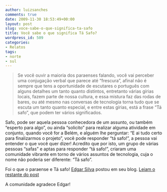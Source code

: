 ```yaml
---
author: luizsanches
comments: true
date: 2009-11-30 18:53:49+00:00
layout: post
slug: voce-sabe-o-que-significa-ta-safo
title: Você sabe o que significa Tá Safo?
wordpress_id: 509
categories:
- Relatos
tags:
- norte
- sul
---
```


> Se você ouvir a maioria dos paraenses falando, você vai perceber uma conjugação verbal que parece até “frescura”, afinal não é sempre que tens a oportunidade de escutares o português com alguns detalhes um tanto quanto distintos, entretanto várias gírias locais, fazem parte de nossa cultura, e essa mistura faz das rodas de bares, ou até mesmo nas conversas de tecnologia torna tudo que se escuta um tanto quanto especial, e entre estas gírias, está a frase “Tá safo”, que podem ter vários significados.

Safo, pode ser aquela pessoa conhecedora de um assunto, ou também “esperto para algo”, ou ainda “solicito” para realizar alguma atividade em conjunto, quando você for a Belém, e alguém lhe perguntar: “E ai tudo certo para finalizarmos o projeto”, você pode responder “tá safo!”, a pessoa vai entender o que você quer dizer! Acredito que por isto, um grupo de várias pessoas “safas” e aptas para responder “tá safo!”, criaram uma comunidade vibrante em torno de vários assuntos de tecnologia, cuja o nome não poderia ser diferente: “Tá safo”.


Foi o que o paraense e Tá safo! [Edgar Silva](http://edgarsilva.com.br/2009/11/30/tasafo/) postou em seu blog. [Leiam o restante do post](http://edgarsilva.com.br/2009/11/30/tasafo/)

A comunidade agradece Edgar!
